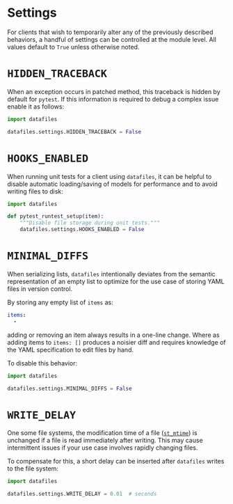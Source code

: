 <h1>Settings</h1>

For clients that wish to temporarily alter any of the previously described behaviors, a handful of settings can be controlled at the module level. All values default to `True` unless otherwise noted.

# `HIDDEN_TRACEBACK`

When an exception occurs in patched method, this traceback is hidden by default for `pytest`. If this information is required to debug a complex issue enable it as follows:

```python
import datafiles

datafiles.settings.HIDDEN_TRACEBACK = False
```

# `HOOKS_ENABLED`

When running unit tests for a client using `datafiles`,
it can be helpful to disable automatic loading/saving of models for performance and to avoid writing files to disk:

```python
import datafiles

def pytest_runtest_setup(item):
    """Disable file storage during unit tests."""
    datafiles.settings.HOOKS_ENABLED = False
```

# `MINIMAL_DIFFS`

When serializing lists, `datafiles` intentionally deviates from the semantic representation of an empty list to optimize for the use case of storing YAML files in version control.

By storing any empty list of `items` as:

```yaml
items:
  -
```

adding or removing an item always results in a one-line change. Where as adding items to `items: []` produces a noisier diff and requires knowledge of the YAML specification to edit files by hand.

To disable this behavior:

```python
import datafiles

datafiles.settings.MINIMAL_DIFFS = False
```

# `WRITE_DELAY`

One some file systems, the modification time of a file ([`st_mtime`](https://docs.python.org/3/library/os.html#os.stat_result.st_mtime)) is unchanged if a file is read immediately after writing. This may cause intermittent issues if your use case involves rapidly changing files.

To compensate for this, a short delay can be inserted after `datafiles` writes to the file system:

```python
import datafiles

datafiles.settings.WRITE_DELAY = 0.01  # seconds
```
